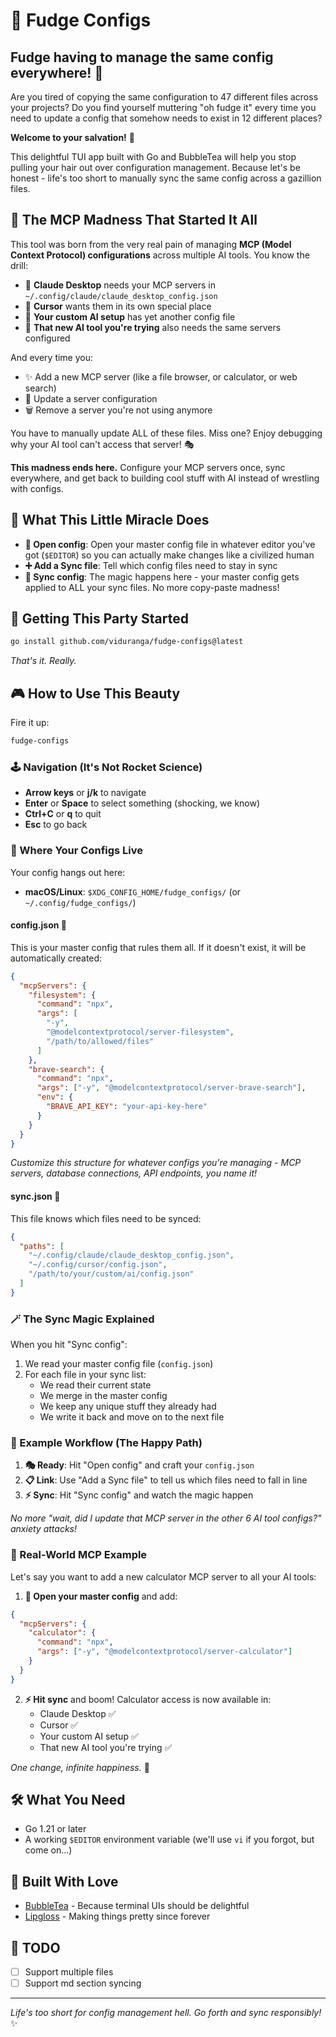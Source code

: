# 🍫 Fudge Configs

## Fudge having to manage the same config everywhere! 😤

Are you tired of copying the same configuration to 47 different files across your projects? Do you find yourself muttering "oh fudge it" every time you need to update a config that somehow needs to exist in 12 different places?

**Welcome to your salvation!** 🎉

This delightful TUI app built with Go and BubbleTea will help you stop pulling your hair out over configuration management. Because let's be honest - life's too short to manually sync the same config across a gazillion files.

## 🤖 The MCP Madness That Started It All

This tool was born from the very real pain of managing **MCP (Model Context Protocol) configurations** across multiple AI tools. You know the drill:

- 🤖 **Claude Desktop** needs your MCP servers in `~/.config/claude/claude_desktop_config.json`
- 🤖 **Cursor** wants them in its own special place
- 🤖 **Your custom AI setup** has yet another config file
- 🤖 **That new AI tool you're trying** also needs the same servers configured

And every time you:

- ✨ Add a new MCP server (like a file browser, or calculator, or web search)
- 🔧 Update a server configuration
- 🗑️ Remove a server you're not using anymore

You have to manually update ALL of these files. Miss one? Enjoy debugging why your AI tool can't access that server! 🎭

**This madness ends here.** Configure your MCP servers once, sync everywhere, and get back to building cool stuff with AI instead of wrestling with configs.

## 🎯 What This Little Miracle Does

- **🔧 Open config**: Open your master config file in whatever editor you've got (`$EDITOR`) so you can actually make changes like a civilized human
- **➕ Add a Sync file**: Tell which config files need to stay in sync
- **🔄 Sync config**: The magic happens here - your master config gets applied to ALL your sync files. No more copy-paste madness!

## 🚀 Getting This Party Started

```bash
go install github.com/viduranga/fudge-configs@latest
```

_That's it. Really._

## 🎮 How to Use This Beauty

Fire it up:

```bash
fudge-configs
```

### 🕹️ Navigation (It's Not Rocket Science)

- **Arrow keys** or **j/k** to navigate
- **Enter** or **Space** to select something (shocking, we know)
- **Ctrl+C** or **q** to quit
- **Esc** to go back

### 📁 Where Your Configs Live

Your config hangs out here:

- **macOS/Linux**: `$XDG_CONFIG_HOME/fudge_configs/` (or `~/.config/fudge_configs/`)

#### config.json 👑

This is your master config that rules them all. If it doesn't exist, it will be automatically created:

```json
{
  "mcpServers": {
    "filesystem": {
      "command": "npx",
      "args": [
        "-y",
        "@modelcontextprotocol/server-filesystem",
        "/path/to/allowed/files"
      ]
    },
    "brave-search": {
      "command": "npx",
      "args": ["-y", "@modelcontextprotocol/server-brave-search"],
      "env": {
        "BRAVE_API_KEY": "your-api-key-here"
      }
    }
  }
}
```

_Customize this structure for whatever configs you're managing - MCP servers, database connections, API endpoints, you name it!_

#### sync.json 📝

This file knows which files need to be synced:

```json
{
  "paths": [
    "~/.config/claude/claude_desktop_config.json",
    "~/.config/cursor/config.json",
    "/path/to/your/custom/ai/config.json"
  ]
}
```

### 🪄 The Sync Magic Explained

When you hit "Sync config":

1. We read your master config file (`config.json`)
2. For each file in your sync list:
   - We read their current state
   - We merge in the master config
   - We keep any unique stuff they already had
   - We write it back and move on to the next file

### 🎪 Example Workflow (The Happy Path)

1. **🎭 Ready**: Hit "Open config" and craft your `config.json`
2. **📋 Link**: Use "Add a Sync file" to tell us which files need to fall in line
3. **⚡ Sync**: Hit "Sync config" and watch the magic happen

_No more "wait, did I update that MCP server in the other 6 AI tool configs?" anxiety attacks!_

### 🤖 Real-World MCP Example

Let's say you want to add a new calculator MCP server to all your AI tools:

1. **🔧 Open your master config** and add:

```json
{
  "mcpServers": {
    "calculator": {
      "command": "npx",
      "args": ["-y", "@modelcontextprotocol/server-calculator"]
    }
  }
}
```

2. **⚡ Hit sync** and boom! Calculator access is now available in:
   - Claude Desktop ✅
   - Cursor ✅
   - Your custom AI setup ✅
   - That new AI tool you're trying ✅

_One change, infinite happiness._ 🎉

## 🛠️ What You Need

- Go 1.21 or later
- A working `$EDITOR` environment variable (we'll use `vi` if you forgot, but come on...)

## 🎨 Built With Love

- [BubbleTea](https://github.com/charmbracelet/bubbletea) - Because terminal UIs should be delightful
- [Lipgloss](https://github.com/charmbracelet/lipgloss) - Making things pretty since forever

## 📝 TODO

- [ ] Support multiple files
- [ ] Support md section syncing

---

_Life's too short for config management hell. Go forth and sync responsibly!_ ✨
